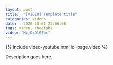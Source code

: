 ```yaml
---
layout: post
title:  "[VIDEO] Template title"
categories: videos
date:   2020-10-01 22:06:08
tags: video, cheetahs
video: "MzjOsDlGZbc"
---
```


{% include video-youtube.html id=page.video %}
<br/>

Description goes here.


